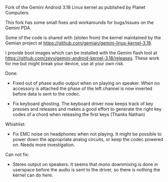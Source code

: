 
Fork of the Gemini Android 3.18 Linux kernel as published by Planet Computers.

This fork has some small fixes and workarounds for bugs/issues on the Gemini
PDA. 

Some of the code is shared with (stolen from) the kernel maintained by the
Gemian project at https://github.com/gemian/gemini-linux-kernel-3.18.

I provide boot images which can be installed with the Gemini flash tool at
https://github.com/zevv/gemini-android-kernel-3.18/releases. These work for me
but might break your device, use at your own risk.

Done:

- Fixed out of phase audio output when on playing on speaker. When no accessory
  is attached the phase of the left channel is now inverted before data is sent
  to the codec.

- Fix keyboard ghosting. The keyboard driver now keeps track of key presses and
  releases and makes a good effort to generate the right key codes of a chord
  when releasing the first keys (Thanks Nathan)

Whishlist:

- Fix EMC noise on headphones when not playing. It might be possible to power
  down the appropriate analog circuits, or keep the codec powered on. Needs
  more investigation.

Can not fix:

- Stereo output on speakers. It seems that mono downmixing is done in userspace
  before the audio is sent to the driver, so there is nothing the kernel can
  do here.
